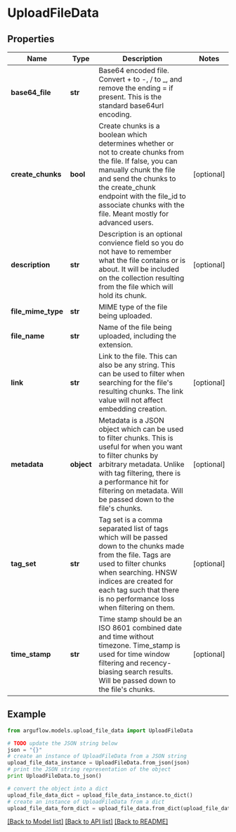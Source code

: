 # UploadFileData


## Properties

Name | Type | Description | Notes
------------ | ------------- | ------------- | -------------
**base64_file** | **str** | Base64 encoded file. Convert + to -, / to _, and remove the ending &#x3D; if present. This is the standard base64url encoding. | 
**create_chunks** | **bool** | Create chunks is a boolean which determines whether or not to create chunks from the file. If false, you can manually chunk the file and send the chunks to the create_chunk endpoint with the file_id to associate chunks with the file. Meant mostly for advanced users. | [optional] 
**description** | **str** | Description is an optional convience field so you do not have to remember what the file contains or is about. It will be included on the collection resulting from the file which will hold its chunk. | [optional] 
**file_mime_type** | **str** | MIME type of the file being uploaded. | 
**file_name** | **str** | Name of the file being uploaded, including the extension. | 
**link** | **str** | Link to the file. This can also be any string. This can be used to filter when searching for the file&#39;s resulting chunks. The link value will not affect embedding creation. | [optional] 
**metadata** | **object** | Metadata is a JSON object which can be used to filter chunks. This is useful for when you want to filter chunks by arbitrary metadata. Unlike with tag filtering, there is a performance hit for filtering on metadata. Will be passed down to the file&#39;s chunks. | [optional] 
**tag_set** | **str** | Tag set is a comma separated list of tags which will be passed down to the chunks made from the file. Tags are used to filter chunks when searching. HNSW indices are created for each tag such that there is no performance loss when filtering on them. | [optional] 
**time_stamp** | **str** | Time stamp should be an ISO 8601 combined date and time without timezone. Time_stamp is used for time window filtering and recency-biasing search results. Will be passed down to the file&#39;s chunks. | [optional] 

## Example

```python
from arguflow.models.upload_file_data import UploadFileData

# TODO update the JSON string below
json = "{}"
# create an instance of UploadFileData from a JSON string
upload_file_data_instance = UploadFileData.from_json(json)
# print the JSON string representation of the object
print UploadFileData.to_json()

# convert the object into a dict
upload_file_data_dict = upload_file_data_instance.to_dict()
# create an instance of UploadFileData from a dict
upload_file_data_form_dict = upload_file_data.from_dict(upload_file_data_dict)
```
[[Back to Model list]](../README.md#documentation-for-models) [[Back to API list]](../README.md#documentation-for-api-endpoints) [[Back to README]](../README.md)


